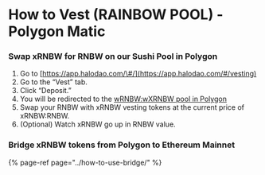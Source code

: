 # How to Vest \(RAINBOW POOL\) - Polygon Matic

### Swap xRNBW for RNBW on our Sushi Pool in Polygon

1. Go to [https://app.halodao.com/\#/](https://app.halodao.com/#/vesting)
2. Go to the “Vest” tab. 
3. Click “Deposit.”
4. You will be redirected to the [wRNBW:wXRNBW pool in Polygon](https://app.sushi.com/swap?inputCurrency=0x18e7bdb379928a651f093ef1bc328889b33a560c&outputCurrency=0xc104e54803aba12f7a171a49ddc333da39f47193)
5. Swap your RNBW with xRNBW vesting tokens at the current price of xRNBW:RNBW.
6. \(Optional\) Watch xRNBW go up in RNBW value.

### Bridge xRNBW tokens from Polygon to Ethereum Mainnet

{% page-ref page="../how-to-use-bridge/" %}






